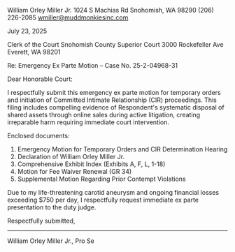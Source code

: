 William Orley Miller Jr.
1024 S Machias Rd
Snohomish, WA 98290
(206) 226-2085
wmiller@muddmonkiesinc.com

July 23, 2025

Clerk of the Court
Snohomish County Superior Court
3000 Rockefeller Ave
Everett, WA 98201

Re: Emergency Ex Parte Motion – Case No. 25-2-04968-31

Dear Honorable Court:

I respectfully submit this emergency ex parte motion for temporary orders and initiation of Committed Intimate Relationship (CIR) proceedings. This filing includes compelling evidence of Respondent's systematic disposal of shared assets through online sales during active litigation, creating irreparable harm requiring immediate court intervention.

Enclosed documents:
1. Emergency Motion for Temporary Orders and CIR Determination Hearing
2. Declaration of William Orley Miller Jr. 
3. Comprehensive Exhibit Index (Exhibits A, F, L, 1-18)
4. Motion for Fee Waiver Renewal (GR 34)
5. Supplemental Motion Regarding Prior Contempt Violations

Due to my life-threatening carotid aneurysm and ongoing financial losses exceeding $750 per day, I respectfully request immediate ex parte presentation to the duty judge.

Respectfully submitted,

_____________________________
William Orley Miller Jr., Pro Se